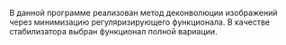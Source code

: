 В данной программе реализован метод деконволюции изображений через минимизацию регуляризирующего функционала. В качестве стабилизатора выбран функционал полной вариации.
